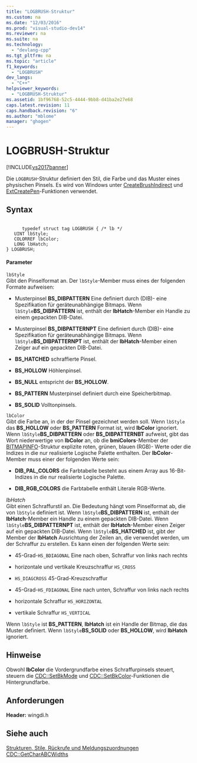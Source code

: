 ```yaml
---
title: "LOGBRUSH-Struktur"
ms.custom: na
ms.date: "12/03/2016"
ms.prod: "visual-studio-dev14"
ms.reviewer: na
ms.suite: na
ms.technology: 
  - "devlang-cpp"
ms.tgt_pltfrm: na
ms.topic: "article"
f1_keywords: 
  - "LOGBRUSH"
dev_langs: 
  - "C++"
helpviewer_keywords: 
  - "LOGBRUSH-Struktur"
ms.assetid: 1bf96768-52c5-4444-9bb8-d41ba2e27e68
caps.latest.revision: 11
caps.handback.revision: "6"
ms.author: "mblome"
manager: "ghogen"
---
```

# LOGBRUSH-Struktur
[!INCLUDE[vs2017banner](../../assembler/inline/includes/vs2017banner.md)]

Die `LOGBRUSH`\-Struktur definiert den Stil, die Farbe und das Muster eines physischen Pinsels.  Es wird von Windows unter [CreateBrushIndirect](http://msdn.microsoft.com/library/windows/desktop/dd183487) und [ExtCreatePen](http://msdn.microsoft.com/library/windows/desktop/dd162705)\-Funktionen verwendet.  
  
## Syntax  
  
```  
  
      typedef struct tag LOGBRUSH { /* lb */  
   UINT lbStyle;  
   COLORREF lbColor;  
   LONG lbHatch;  
} LOGBRUSH;  
```  
  
#### Parameter  
 `lbStyle`  
 Gibt den Pinselformat an.  Der `lbStyle`\-Member muss eines der folgenden Formate aufweisen:  
  
-   Musterpinsel **BS\_DIBPATTERN** Eine definiert durch \(DIB\)\- eine Spezifikation für geräteunabhängige Bitmaps.  Wenn `lbStyle`**BS\_DIBPATTERN** ist, enthält der **lbHatch**\-Member ein Handle zu einem gepackten DIB\-Datei.  
  
-   Musterpinsel **BS\_DIBPATTERNPT** Eine definiert durch \(DIB\)\- eine Spezifikation für geräteunabhängige Bitmaps.  Wenn `lbStyle`**BS\_DIBPATTERNPT** ist, enthält der **lbHatch**\-Member einen Zeiger auf ein gepackten DIB\-Datei.  
  
-   **BS\_HATCHED** schraffierte Pinsel.  
  
-   **BS\_HOLLOW** Höhlenpinsel.  
  
-   **BS\_NULL** entspricht der **BS\_HOLLOW**.  
  
-   **BS\_PATTERN** Musterpinsel definiert durch eine Speicherbitmap.  
  
-   **BS\_SOLID** Volltonpinsels.  
  
 `lbColor`  
 Gibt die Farbe an, in der der Pinsel gezeichnet werden soll.  Wenn `lbStyle` das **BS\_HOLLOW** oder **BS\_PATTERN** Format ist, wird **lbColor** ignoriert.  Wenn `lbStyle`**BS\_DIBPATTERN** oder **BS\_DIBPATTERNBT** aufweist, gibt das Wort niederwertige von **lbColor** an, ob die **bmiColors**\-Member der [BITMAPINFO](../../mfc/reference/bitmapinfo-structure.md)\-Struktur explizite roten, grünen, blauen \(RGB\)\- Werte oder die Indizes in die nur realisierte Logische Palette enthalten.  Der **lbColor**\-Member muss einer der folgenden Werte sein:  
  
-   **DIB\_PAL\_COLORS** die Farbtabelle besteht aus einem Array aus 16\-Bit\-Indizes in die nur realisierte Logische Palette.  
  
-   **DIB\_RGB\_COLORS** die Farbtabelle enthält Literale RGB\-Werte.  
  
 *lbHatch*  
 Gibt einen Schraffurstil an.  Die Bedeutung hängt vom Pinselformat ab, die von `lbStyle` definiert ist.  Wenn `lbStyle`**BS\_DIBPATTERN** ist, enthält der **lbHatch**\-Member ein Handle zu einem gepackten DIB\-Datei.  Wenn `lbStyle`**BS\_DIBPATTERNPT** ist, enthält der **lbHatch**\-Member einen Zeiger auf ein gepackten DIB\-Datei.  Wenn `lbStyle`**BS\_HATCHED** ist, gibt der Member der **lbHatch** Ausrichtung der Zeilen an, die verwendet werden, um der Schraffur zu erstellen.  Es kann einen der folgenden Werte sein:  
  
-   45\-Grad\-`HS_BDIAGONAL` Eine nach oben, Schraffur von links nach rechts  
  
-   horizontale und vertikale Kreuzschraffur `HS_CROSS`  
  
-   `HS_DIAGCROSS` 45\-Grad\-Kreuzschraffur  
  
-   45\-Grad\-`HS_FDIAGONAL` Eine nach unten, Schraffur von links nach rechts  
  
-   horizontale Schraffur `HS_HORIZONTAL`  
  
-   vertikale Schraffur `HS_VERTICAL`  
  
 Wenn `lbStyle` ist **BS\_PATTERN**, **lbHatch** ist ein Handle der Bitmap, die das Muster definiert.  Wenn `lbStyle`**BS\_SOLID** oder **BS\_HOLLOW**, wird **lbHatch** ignoriert.  
  
## Hinweise  
 Obwohl **lbColor** die Vordergrundfarbe eines Schraffurpinsels steuert, steuern die [CDC::SetBkMode](../Topic/CDC::SetBkMode.md) und [CDC::SetBkColor](../Topic/CDC::SetBkColor.md)\-Funktionen die Hintergrundfarbe.  
  
## Anforderungen  
 **Header:** wingdi.h  
  
## Siehe auch  
 [Strukturen, Stile, Rückrufe und Meldungszuordnungen](../../mfc/reference/structures-styles-callbacks-and-message-maps.md)   
 [CDC::GetCharABCWidths](../Topic/CDC::GetCharABCWidths.md)